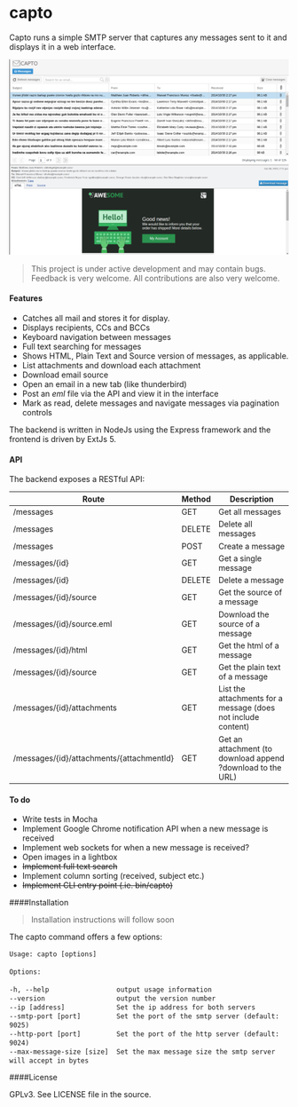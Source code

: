 # capto
Capto runs a simple SMTP server that captures any messages sent to it and displays it in a web interface.

![Screenshot](https://raw.githubusercontent.com/Flukey/capto/master/docs/screenshots/screenshot.png)

> This project is under active development and may contain bugs. Feedback is very welcome. All contributions are also very welcome.

#### Features

 - Catches all mail and stores it for display.
 - Displays recipients, CCs and BCCs
 - Keyboard navigation between messages
 - Full text searching for messages
 - Shows HTML, Plain Text and Source version of messages, as applicable.
 - List attachments and download each attachment
 - Download email source
 - Open an email in a new tab (like thunderbird)
 - Post an *eml* file via the API and view it in the interface
 - Mark as read, delete messages and navigate messages via pagination controls

The backend is written in NodeJs using the Express framework and the frontend is driven by ExtJs 5.

#### API

The backend exposes a RESTful API:

Route  | Method  | Description
------------- | ------------- | -----------
/messages  | GET | Get all messages
/messages     | DELETE | Delete all messages
/messages     | POST | Create a message
/messages/{id}|GET | Get a single message
/messages/{id} | DELETE | Delete a message
/messages/{id}/source |GET | Get the source of a message
/messages/{id}/source.eml | GET | Download the source of a message
/messages/{id}/html |GET | Get the html of a message
/messages/{id}/source |GET | Get the plain text of a message
/messages/{id}/attachments |GET | List the attachments for a message (does not include content)
/messages/{id}/attachments/{attachmentId} |GET | Get an attachment (to download append ?download to the URL)


#### To do


 - Write tests in Mocha
 - Implement Google Chrome notification API when a new message is received
 - Implement web sockets for when a new message is received?
 - Open images in a lightbox
 - ~~Implement full text search~~
 - Implement column sorting (received, subject etc.)
 - ~~Implement CLI entry point (.ie. bin/capto)~~

####Installation

> Installation instructions will follow soon

The capto command offers a few options:

    Usage: capto [options]
    
    Options:
    
    -h, --help                 output usage information
    --version                  output the version number
    --ip [address]             Set the ip address for both servers
    --smtp-port [port]         Set the port of the smtp server (default: 9025)
    --http-port [port]         Set the port of the http server (default: 9024)
    --max-message-size [size]  Set the max message size the smtp server will accept in bytes


####License

GPLv3. See LICENSE file in the source.
